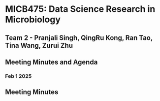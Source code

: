 # MICB475: Data Science Research in Microbiology

## Team 2 - Pranjali Singh, QingRu Kong, Ran Tao, Tina Wang, Zurui Zhu

## Meeting Minutes and Agenda 

### Feb 1 2025 
Meeting Minutes 
- 
